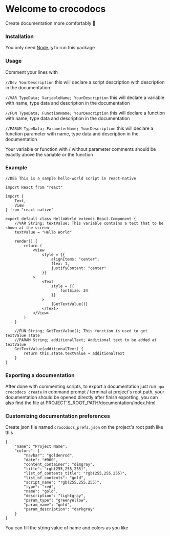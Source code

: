 # Welcome to crocodocs

Create documentation more comfortably 🤩

### Installation

You only need [Node.js](https://nodejs.org/en/) to run this package

### Usage

Comment your lines with

```//Dev YourDescription``` this will declare a script description with description in the documentation

```//VAR TypeData; VariableName; YourDescription``` this will declare a variable with name, type data and description in the documentation

```//FUN TypeData; FunctionName; YourDescription``` this will declare a function with name, type data and description in the documentation

```//PARAM TypeData; ParameterName; YourDescription``` this will declare a function parameter with name, type data and description in the documentation

Your variable or function with / without parameter comments should be exactly above the variable or the function

### Example

```
//DES This is a sample hello-world script in react-native

import React from "react"

import {
    Text,
    View
} from "react-native"

export default class HelloWorld extends React.Component {
    //VAR String; textValue; This variable contains a text that to be shown at the screen
    textValue = "Hello World"

    render() {
        return (
            <View
                style = {{
                    alignItems: "center",
                    flex: 1,
                    justifyContent: "center"
                }}
            >
                <Text
                    style = {{
                        fontSize: 24
                    }}
                >
                    {GetTextValue()}
                </Text>
            </View>
        )
    }

    //FUN String; GetTextValue(); This function is used to get textValue state
    //PARAM String; additionalText; Additional text to be added at textValue
    GetTextValue(additionalText) {
        return this.state.textValue + additionalText
    }
}
```

### Exporting a documentation

After done with commenting scripts, to export a documentation just run ```npx crocodocs create``` in command prompt / terminal at project's root path, your documentation should be opened directly after finish exporting, you can also find the file at PROJECT'S_ROOT_PATH/documentation/index.html

### Customizing documentation preferences

Create json file named ```crocodocs_prefs.json``` on the project's root path like this

```
{
    "name": "Project Name",
    "colors": {
        "navbar": "goldenrod",
        "date": "#000",
        "content_container": "dimgray",
        "title": "rgb(255,255,255)",
        "list_of_contents_title": "rgb(255,255,255)", 
        "list_of_contents": "gold",
        "script_name": "rgb(255,255,255)",
        "type": "red",
        "name": "gold",
        "description": "lightgray",
        "param_type": "greenyellow",
        "param_name": "gold",
        "param_description": "darkgray"
    }
}
```

You can fill the string value of name and colors as you like